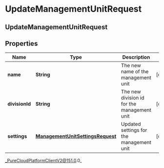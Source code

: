 # UpdateManagementUnitRequest

## UpdateManagementUnitRequest

## Properties

|Name | Type | Description | Notes|
|------------ | ------------- | ------------- | -------------|
| **name** | **String** | The new name of the management unit | [optional] |
| **divisionId** | **String** | The new division id for the management unit | [optional] |
| **settings** | [**ManagementUnitSettingsRequest**](ManagementUnitSettingsRequest) | Updated settings for the management unit | [optional] |



_PureCloudPlatformClientV2@151.0.0_
